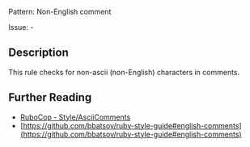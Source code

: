 Pattern: Non-English comment

Issue: -

## Description

This rule checks for non-ascii (non-English) characters in comments.

## Further Reading

* [RuboCop - Style/AsciiComments](https://rubocop.readthedocs.io/en/latest/cops_style/#styleasciicomments)
* [https://github.com/bbatsov/ruby-style-guide#english-comments](https://github.com/bbatsov/ruby-style-guide#english-comments)

